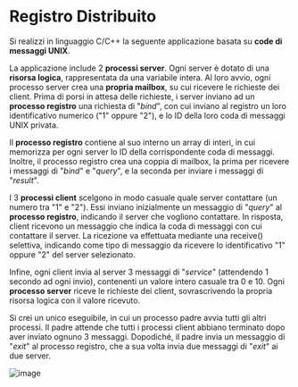 # Registro Distribuito

Si realizzi in linguaggio C/C++ la seguente applicazione basata su
**code di messaggi UNIX**.

La applicazione include 2 **processi server**. Ogni server è dotato di
una **risorsa logica**, rappresentata da una variabile intera. Al loro
avvio, ogni processo server crea una **propria mailbox**, su cui
ricevere le richieste dei client. Prima di porsi in attesa delle
richieste, i server inviano ad un **processo registro** una richiesta di
\"*bind*\", con cui inviano al registro un loro identificativo numerico
(\"1\" oppure \"2\"), e lo ID della loro coda di messaggi UNIX privata.

Il **processo registro** contiene al suo interno un array di interi, in
cui memorizza per ogni server lo ID della corrispondente coda di
messaggi. Inoltre, il processo registro crea una coppia di mailbox, la
prima per ricevere i messaggi di \"*bind*\" e \"*query*\", e la seconda
per inviare i messaggi di \"*result*\".

I 3 **processi client** scelgono in modo casuale quale server contattare
(un numero tra \"1\" e \"2\"). Essi inviano inizialmente un messaggio di
\"*query*\" al **processo registro**, indicando il server che vogliono
contattare. In risposta, client ricevono un messaggio che indica la coda
di messaggi con cui contattare il server. La ricezione va effettuata
mediante una receive() selettiva, indicando come tipo di messaggio da
ricevere lo identificativo \"1\" oppure \"2\" del server selezionato.

Infine, ogni client invia al server 3 messaggi di \"*service*\" (attendendo
1 secondo ad ogni invio), contenenti un valore intero casuale tra 0 e 10.
Ogni **processo server** riceve le richieste dei client, sovrascrivendo la
propria risorsa logica con il valore ricevuto.

Si crei un unico eseguibile, in cui un processo padre avvia tutti gli
altri processi. Il padre attende che tutti i processi client abbiano
terminato dopo aver inviato ognuno 3 messaggi. Dopodiché, il padre invia
un messaggio di \"*exit*\" al processo registro, che a sua volta invia
due messaggi di \"*exit*\" ai due server.

![image](/images/ambiente_locale/code_messaggi/registro_distribuito.png)
